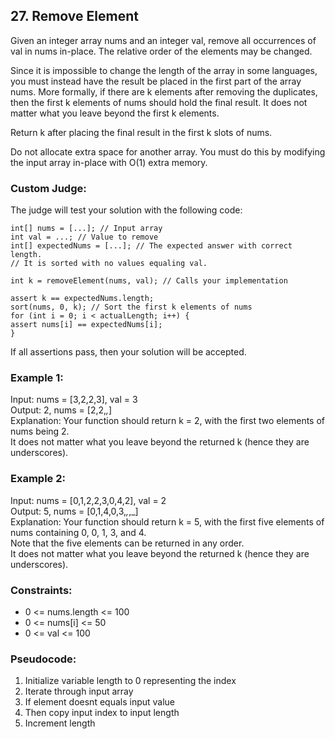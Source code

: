 ## 27. Remove Element
Given an integer array nums and an integer val, remove all occurrences of val in nums in-place. The relative order of the elements may be changed.

Since it is impossible to change the length of the array in some languages, you must instead have the result be placed in 
the first part of the array nums. More formally, if there are k elements after removing the duplicates, then the first k 
elements of nums should hold the final result. It does not matter what you leave beyond the first k elements.

Return k after placing the final result in the first k slots of nums.

Do not allocate extra space for another array. You must do this by modifying the input array in-place with O(1) extra memory.

### Custom Judge:

The judge will test your solution with the following code:

```
int[] nums = [...]; // Input array
int val = ...; // Value to remove
int[] expectedNums = [...]; // The expected answer with correct length.
// It is sorted with no values equaling val.

int k = removeElement(nums, val); // Calls your implementation

assert k == expectedNums.length;
sort(nums, 0, k); // Sort the first k elements of nums
for (int i = 0; i < actualLength; i++) {
assert nums[i] == expectedNums[i];
}
```
If all assertions pass, then your solution will be accepted.


### Example 1:

Input: nums = [3,2,2,3], val = 3\
Output: 2, nums = [2,2,_,_]\
Explanation: Your function should return k = 2, with the first two elements of nums being 2.\
It does not matter what you leave beyond the returned k (hence they are underscores).

### Example 2:

Input: nums = [0,1,2,2,3,0,4,2], val = 2\
Output: 5, nums = [0,1,4,0,3,_,_,_]\
Explanation: Your function should return k = 5, with the first five elements of nums containing 0, 0, 1, 3, and 4.\
Note that the five elements can be returned in any order.\
It does not matter what you leave beyond the returned k (hence they are underscores).


### Constraints:

- 0 <= nums.length <= 100
- 0 <= nums[i] <= 50
- 0 <= val <= 100


### Pseudocode:
1. Initialize variable length to 0 representing the index
2. Iterate through input array
3. If element doesnt equals input value
4. Then copy input index to input length
5. Increment length
